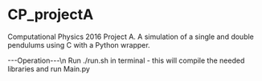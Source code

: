 # CP_projectA

Computational Physics 2016 Project A.
A simulation of a single and double pendulums using C with a Python wrapper.

---Operation---\n
Run ./run.sh in terminal - this will compile the needed libraries and run
Main.py


